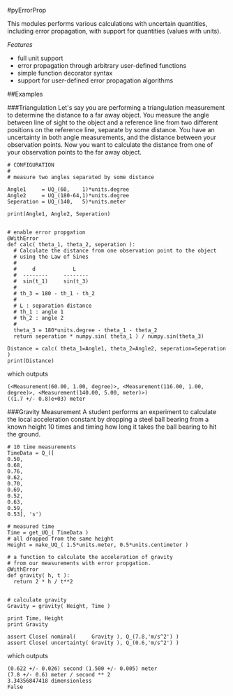 #pyErrorProp

This modules performs various calculations with uncertain quantities, including error propagation, with support for quantities (values with units).

*Features*
- full unit support
- error propagation through arbitrary user-defined functions
- simple function decorator syntax
- support for user-defined error propagation algorithms

##Examples

###Triangulation
Let's say you are performing a triangulation measurement to determine the distance to a far away object. You measure the angle between line of sight to the object and a reference
line from two different positions on the reference line, separate by some distance. You have an uncertainty in both angle measurements, and the distance between your observation
points. Now you want to calculate the distance from one of your observation points to the far away object.

    # CONFIGURATION
    # 
    # measure two angles separated by some distance

    Angle1     = UQ_(60,    1)*units.degree
    Angle2     = UQ_(180-64,1)*units.degree
    Seperation = UQ_(140,   5)*units.meter

    print(Angle1, Angle2, Seperation)


    # enable error propgation 
    @WithError
    def calc( theta_1, theta_2, seperation ):
      # Calculate the distance from one observation point to the object
      # using the Law of Sines
      #
      #     d            L
      #  --------     --------
      #  sin(t_1)     sin(t_3)
      #
      # th_3 = 180 - th_1 - th_2
      #
      # L : separation distance
      # th_1 : angle 1
      # th_2 : angle 2
      #
      theta_3 = 180*units.degree - theta_1 - theta_2
      return seperation * numpy.sin( theta_1 ) / numpy.sin(theta_3)

    Distance = calc( theta_1=Angle1, theta_2=Angle2, seperation=Seperation )
    print(Distance)

which outputs

    (<Measurement(60.00, 1.00, degree)>, <Measurement(116.00, 1.00, degree)>, <Measurement(140.00, 5.00, meter)>)
    ((1.7 +/- 0.8)e+03) meter

###Gravity Measurement
A student performs an experiment to calculate the local acceleration constant by dropping a steel ball bearing from a known height 10 times and
timing how long it takes the ball bearing to hit the ground.

    # 10 time measurements
    TimeData = Q_([ 
    0.50,
    0.68,
    0.76,
    0.62,
    0.70,
    0.69,
    0.52,
    0.63,
    0.59,
    0.53], 's')

    # measured time
    Time = get_UQ_( TimeData )
    # all dropped from the same height
    Height = make_UQ_( 1.5*units.meter, 0.5*units.centimeter )

    # a function to calculate the acceleration of gravity
    # from our measurements with error propgation.
    @WithError
    def gravity( h, t ):
      return 2 * h / t**2


    # calculate gravity
    Gravity = gravity( Height, Time )

    print Time, Height
    print Gravity

    assert Close( nominal(     Gravity ), Q_(7.8,'m/s^2') )
    assert Close( uncertainty( Gravity ), Q_(0.6,'m/s^2') )

which outputs

    (0.622 +/- 0.026) second (1.500 +/- 0.005) meter
    (7.8 +/- 0.6) meter / second ** 2
    3.34356847418 dimensionless
    False
